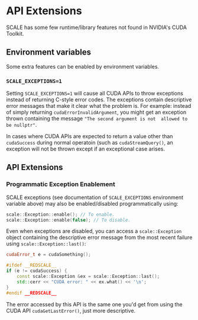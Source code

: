 # API Extensions

SCALE has some few runtime/library features not found in NVIDIA's CUDA Toolkit.

## Environment variables

Some extra features can be enabled by environment variables.

### `SCALE_EXCEPTIONS=1`

Setting `SCALE_EXCEPTIONS=1` will cause all CUDA APIs to throw 
exceptions instead of returning C-style error codes. The exceptions contain 
descriptive error messages that make it clear what the problem is. For 
example: instead of simply returning `cudaErrorInvalidArgument`, you might 
get an exception thrown containing the message `"The second argument is not 
allowed to be nullptr"`.

In cases where CUDA APIs are expected to return a value other than 
`cudaSuccess` during normal operatoin (such as `cudaStreamQuery()`, an 
exception will not be thrown except if an exceptional case arises.

## API Extensions

### Programmatic Exception Enablement

SCALE exceptions (see documentation of `SCALE_EXCEPTIONS` environment 
variable above) may also be enabled/disabled programmatically using:

```c++
scale::Exception::enable(); // To enable.
scale::Exception::enable(false); // To disable.
```

Even when exceptions are disabled, you can access a `scale::Exception` object
containing the descriptive error message from the most recent failure using
`scale::Exception::last()`:

```c++
cudaError_t e = cudaSomething();

#ifdef __REDSCALE__
if (e != cudaSuccess) {
    const scale::Exception &ex = scale::Exception::last();
    std::cerr << "CUDA error: " << ex.what() << '\n';
}
#endif __REDSCALE__
```

The error accessed by this API is the same one you'd get from using the CUDA
API `cudaGetLastError()`, just more descriptive.
